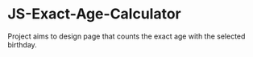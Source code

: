 # JS-Exact-Age-Calculator
Project aims to design page that counts the exact age with the selected birthday.
